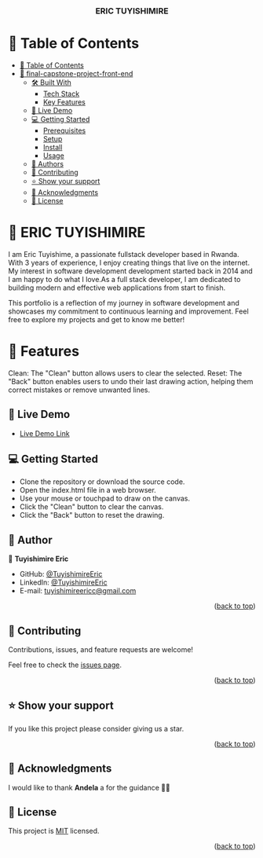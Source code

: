 <a name="readme-top"></a>

<div align="center">
  <h3><b>ERIC TUYISHIMIRE</b></h3>
</div>

<!-- TABLE OF CONTENTS -->

# 📗 Table of Contents

- [📗 Table of Contents](#-table-of-contents)
- [📖 final-capstone-project-front-end ](#-final-capstone-project-front-end-)
  - [🛠 Built With ](#-built-with-)
    - [Tech Stack ](#tech-stack-)
    - [Key Features ](#key-features-)
  - [🚀 Live Demo ](#-live-demo-)
  - [💻 Getting Started ](#-getting-started-)
    - [Prerequisites](#prerequisites)
    - [Setup](#setup)
    - [Install](#install)
    - [Usage](#usage)
  - [👥 Authors ](#-authors-)
  - [🤝 Contributing ](#-contributing-)
  - [⭐️ Show your support ](#️-show-your-support-)
  - [🙏 Acknowledgments ](#-acknowledgments-)
  - [📝 License ](#-license-)

<!-- PROJECT DESCRIPTION -->

# 📖 ERIC TUYISHIMIRE<a name="about-project"></a>
I am Eric Tuyishime, a passionate fullstack developer based in Rwanda. With 3 years of experience, I enjoy creating things that live on the internet. My interest in software development development started back in 2014 and I am happy to do what I love.As a full stack developer, I am dedicated to building modern and effective web applications from start to finish.

This portfolio is a reflection of my journey in software development and showcases my commitment to continuous learning and improvement. Feel free to explore my projects and get to know me better!


# 🧾 Features
Clean: The "Clean" button allows users to clear the selected.
Reset: The "Back" button enables users to undo their last drawing action, helping them correct mistakes or remove unwanted lines.

## 🚀 Live Demo <a name="live-demo"></a>

- [Live Demo Link](https://tuyishimireeric.github.io/Etch-a-sketch/)

<!-- GETTING STARTED -->

## 💻 Getting Started <a name="getting-started"></a>

- Clone the repository or download the source code.
- Open the index.html file in a web browser.
- Use your mouse or touchpad to draw on the canvas.
- Click the "Clean" button to clear the canvas.
- Click the "Back" button to reset the drawing.

## 👥 Author <a name="authors"></a>

👤 **Tuyishimire Eric**

- GitHub: [@TuyishimireEric](https://github.com/TuyishimireEric)
- LinkedIn: [@TuyishimireEric](https://www.linkedin.com/in/TuyishimireEric/)
- E-mail: <a href="mailto:tuyishimireericc@gmail.com">tuyishimireericc@gmail.com</a>

<p align="right">(<a href="#readme-top">back to top</a>)</p>

<!-- FUTURE FEATURES -->

## 🤝 Contributing <a name="contributing"></a>

Contributions, issues, and feature requests are welcome!

Feel free to check the [issues page](https://github.com/TuyishimireEric/Etch-a-sketch/issues).

<p align="right">(<a href="#readme-top">back to top</a>)</p>

<!-- SUPPORT -->

## ⭐️ Show your support <a name="support"></a>

If you like this project please consider giving us a star.

<p align="right">(<a href="#readme-top">back to top</a>)</p>

<!-- ACKNOWLEDGEMENTS -->

## 🙏 Acknowledgments <a name="acknowledgements"></a>

I would like to thank **Andela** a for the guidance 🙏🙏


## 📝 License <a name="license"></a>

This project is [MIT](./LICENSE) licensed.

<p align="right">(<a href="#readme-top">back to top</a>)</p>
